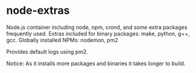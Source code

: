 # node-extras

Node.js container including node, npm, crond, and some extra packages frequently used.
Extras included for binary packages: make, python, g++, gcc.
Globally installed NPMs: nodemon, pm2

Provides default logs using pm2.

Notice: As it installs more packages and binaries it takes longer to build.
